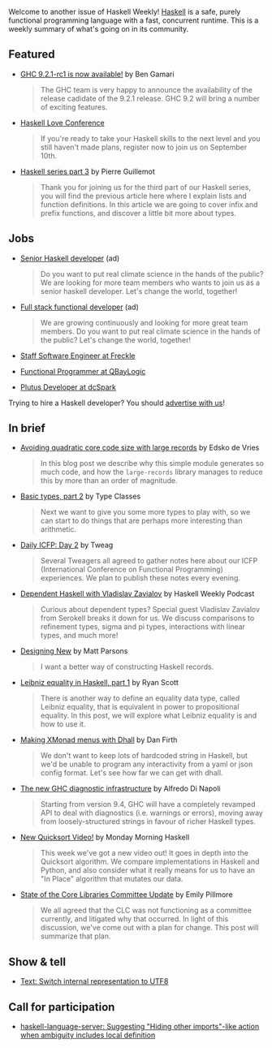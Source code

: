 Welcome to another issue of Haskell Weekly!
[Haskell](https://www.haskell.org) is a safe, purely functional programming language with a fast, concurrent runtime.
This is a weekly summary of what's going on in its community.

## Featured

-   [GHC 9.2.1-rc1 is now available!](https://discourse.haskell.org/t/ghc-9-2-1-rc1-is-now-available/2915?u=taylorfausak) by Ben Gamari
    > The GHC team is very happy to announce the availability of the
release cadidate of the 9.2.1 release. GHC 9.2 will bring a number of exciting features.

<!-- 2021-08-26 through 2021-09-09 -->
-   [Haskell Love Conference](https://haskell.love)
    > If you're ready to take your Haskell skills to the next level and you still haven't made plans, register now to join us on September 10th.

-   [Haskell series part 3](https://blog.kalvad.com/haskell-series-part-3/) by Pierre Guillemot
    > Thank you for joining us for the third part of our Haskell series, you will find the previous article here where I explain lists and function definitions. In this article we are going to cover infix and prefix functions, and discover a little bit more about types.

## Jobs

<!-- 2021-08-19 through 2021-10-07 -->
-   [Senior Haskell developer](https://careers.carboncloud.com/jobs/1293869-senior-haskell-developer) (ad)
    > Do you want to put real climate science in the hands of the public? We are looking for more team members who wants to join us as a senior haskell developer. Let's change the world, together!

<!-- 2021-08-19 through 2021-10-07 -->
-   [Full stack functional developer](https://careers.carboncloud.com/jobs/935115-on-site-developer-functional-programming) (ad)
    > We are growing continuously and looking for more great team members. Do you want to put real climate science in the hands of the public? Let's change the world, together!

-   [Staff Software Engineer at Freckle](https://jobs.smartrecruiters.com/Renaissance/743999767484986)

-   [Functional Programmer at QBayLogic](https://qbaylogic.com/careers/#role-rtl-engineer-functional-programmer)

-   [Plutus Developer at dcSpark](https://careers.dcspark.io/haskell-plutus-developer-47872/)

Trying to hire a Haskell developer?
You should [advertise with us](https://haskellweekly.news/advertising.html)!

## In brief

-   [Avoiding quadratic core code size with large records](https://well-typed.com/blog/2021/08/large-records/) by Edsko de Vries
    > In this blog post we describe why this simple module generates so much code, and how the `large-records` library manages to reduce this by more than an order of magnitude.

-   [Basic types, part 2](https://typeclasses.com/beginner-crash-course/basic-types-2) by Type Classes
    > Next we want to give you some more types to play with, so we can start to do things that are perhaps more interesting than arithmetic.

-   [Daily ICFP: Day 2](https://www.tweag.io/blog/2021-08-25-icfp2/) by Tweag
    > Several Tweagers all agreed to gather notes here about our ICFP (International Conference on Functional Programming) experiences. We plan to publish these notes every evening.

-   [Dependent Haskell with Vladislav Zavialov](https://haskellweekly.news/episode/51.html) by Haskell Weekly Podcast
    > Curious about dependent types? Special guest Vladislav Zavialov from Serokell breaks it down for us. We discuss comparisons to refinement types, sigma and pi types, interactions with linear types, and much more!

-   [Designing New](https://www.parsonsmatt.org/2021/08/24/designing_new.html) by Matt Parsons
    > I want a better way of constructing Haskell records.

-   [Leibniz equality in Haskell, part 1](https://ryanglscott.github.io/2021/08/22/leibniz-equality-in-haskell-part-1/) by Ryan Scott
    > There is another way to define an equality data type, called Leibniz equality, that is equivalent in power to propositional equality. In this post, we will explore what Leibniz equality is and how to use it.

-   [Making XMonad menus with Dhall](https://homotopic.tech/post/xmonad-dhall-menus.html) by Dan Firth
    > We don't want to keep lots of hardcoded string in Haskell, but we'd be unable to program any interactivity from a yaml or json config format. Let's see how far we can get with dhall.

-   [The new GHC diagnostic infrastructure](https://well-typed.com/blog/2021/08/the-new-ghc-diagnostic-infrastructure/) by Alfredo Di Napoli
    > Starting from version 9.4, GHC will have a completely revamped API to deal with diagnostics (i.e. warnings or errors), moving away from loosely-structured strings in favour of richer Haskell types.

-   [New Quicksort Video!](https://mmhaskell.com/blog/2021/8/20/quicksort-video) by Monday Morning Haskell
    > This week we've got a new video out! It goes in depth into the Quicksort algorithm. We compare implementations in Haskell and Python, and also consider what it really means for us to have an "In Place" algorithm that mutates our data.

-   [State of the Core Libraries Committee Update](https://discourse.haskell.org/t/state-of-the-core-libraries-committee-update/2911?u=taylorfausak) by Emily Pillmore
    > We all agreed that the CLC was not functioning as a committee currently, and litigated why that occurred. In light of this discussion, we've come out with a plan for change. This post will summarize that plan.

## Show & tell

-   [Text: Switch internal representation to UTF8](https://github.com/haskell/text/pull/365)

## Call for participation

-   [haskell-language-server: Suggesting "Hiding other imports"-like action when ambiguity includes local definition](https://github.com/haskell/haskell-language-server/issues/2114)
